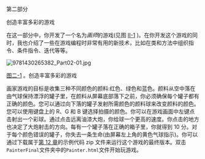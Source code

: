 第二部分

创造丰富多彩的游戏

在这一部分中，你开发了一个名为*画师*的游戏(见图 [II-1](#Fig1) )。在你开发这个游戏的同时，我也介绍了一些在游戏编程时非常有用的新技术，比如在类和方法中组织指令、条件指令、迭代等等。

![9781430265382_Part02-01.jpg](../Images/9781430265382_Part02-01.jpg)

[图二-1](#_Fig1) 。创造丰富多彩的游戏

画家游戏的目标是收集三种不同颜色的颜料:红色、绿色和蓝色。颜料从空中落在由气球保持漂浮的罐子里，在颜料从屏幕底部落下之前，你必须确保每个罐子都有正确的颜色。您可以通过向下落的罐子发射所需颜色的颜料球来改变颜料的颜色。您可以使用键盘上的 R、G 和 B 键选择拍摄的颜色。你可以在游戏画面中左键点击射出一个彩球。通过点击远离油漆大炮，你给球一个更高的速度。你点击的地方也决定了大炮射击的方向。每有一个罐子落在正确的箱子里，你就得到 10 分。对于每个颜色错误的罐子，你失去一条生命(由屏幕左上角的黄色气球指示)。你可以通过下载属于[第 12 章](12.html)的示例代码 zip 文件来运行这个游戏的最终版本。双击`PainterFinal`文件夹中的`Painter.html`文件开始玩游戏。